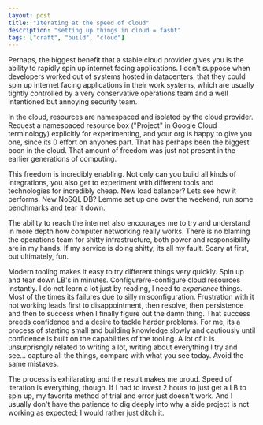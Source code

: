 ```yaml
---
layout: post
title: "Iterating at the speed of cloud"
description: "setting up things in cloud = fasht"
tags: ["craft", "build", "cloud"]
---
```


Perhaps, the biggest benefit that a stable cloud provider gives you is the 
ability to rapidly spin up internet facing applications. I don't suppose when 
developers worked out of systems hosted in datacenters, that they could spin
up internet facing applications in their work systems, which are usually 
tightly controlled by a very conservative operations team and a well intentioned
but annoying security team.

In the cloud, resources are namespaced and isolated by the cloud provider.
Request a namespaced resource box ("Project" in Google Cloud terminology)
explicitly for experimenting, and your org is happy to give you one, since its
0 effort on anyones part. That has perhaps been the biggest boon in the cloud.
That amount of freedom was just not present in the earlier generations of 
computing.

This freedom is incredibly enabling. Not only can you build all kinds of 
integrations, you also get to experiment with different tools and technologies
for incredibly cheap. New load balancer? Lets see how it performs.
New NoSQL DB? Lemme set up one over the weekend, run some benchmarks and tear
it down.

The ability to reach the internet also encourages me to try and understand in 
more depth how computer networking really works. There is no blaming the 
operations team for shitty infrastructure, both power and responsibility are in
my hands. If my service is doing shitty, its all my fault. Scary at first, but
ultimately, fun.

Modern tooling makes it easy to try different things very quickly. Spin up and
tear down LB's in minutes. Configure/re-configure cloud resources instantly.
I do not learn a lot just by reading, I need to *experience* things. Most of 
the times its failures due to silly misconfiguration. Frustration with it not 
working leads first to disappointment, then resolve, then persistence and then to 
success when I finally figure out the damn thing. That success breeds confidence
and a desire to tackle harder problems. For me, its a process of starting small
and building knowledge slowly and cautiously until confidence is built on the 
capabilities of the tooling. A lot of it is unsurprisngly related to writing 
a lot, writing about everything I try and see... capture all the things, compare
with what you see today. Avoid the same mistakes.

The process is exhilarating 
and the result makes me proud. Speed of iteration is everything, though. If I
had to invest 2 hours to just get a LB to spin up, my favorite method of trial
and error just doesn't work. And I usually don't have the patience to dig deeply
into why a side project is not working as expected; I would rather just ditch 
it.
